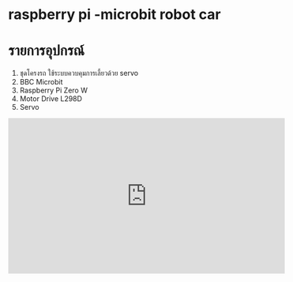 # raspberry pi -microbit robot car

# รายการอุปกรณ์
1. ชุดโครงรถ ใช้ระบบควบคุมการเลี้ยวด้วย servo
2. BBC Microbit
3. Raspberry Pi Zero W
4. Motor Drive L298D
5. Servo

<iframe width="560" height="315" src="https://www.youtube.com/embed/a_q7ueoeS10" frameborder="0" gesture="media" allow="encrypted-media" allowfullscreen></iframe>

